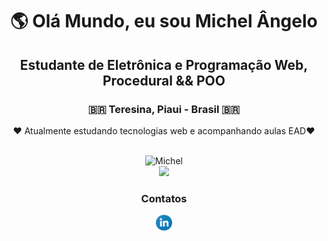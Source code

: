 <div align="center">
<div type="apresentacao">
    <h1>&#x1F30E Olá Mundo, eu sou Michel Ângelo</h1>
    <h2>Estudante de Eletrônica e Programação Web, Procedural && POO</h2>
    <h3>🇧🇷 Teresina, Piaui - Brasil 🇧🇷</h3>
</div>
	<p>&#x2764 Atualmente estudando tecnologias web e acompanhando aulas EAD&#x2764</p>

<br>
<div>
    <img
        src="https://github-readme-stats.vercel.app/api?username=0-Michel-Angelo-1&show_icons=true&include_all_commits=true&theme=chartreuse-dark"
        alt="Michel"
    />
    <br />
    <img
        src="https://github-readme-stats.vercel.app/api/top-langs/?username=0-Michel-Angelo-1&hide=python,Cmake,Makefile,Shell&langs_count=9&layout=compact&show_icons=true&theme=chartreuse-dark"
    />
</div>
	<h3>Contatos</h3>
	<a href="https://www.linkedin.com/in/michel-angelo-3b8b481b3/" target="_blank" rel="external">
		<img src="src/linkedin_logo.png" alt="linkedin logo" width="5%">
	</a>

</div>
